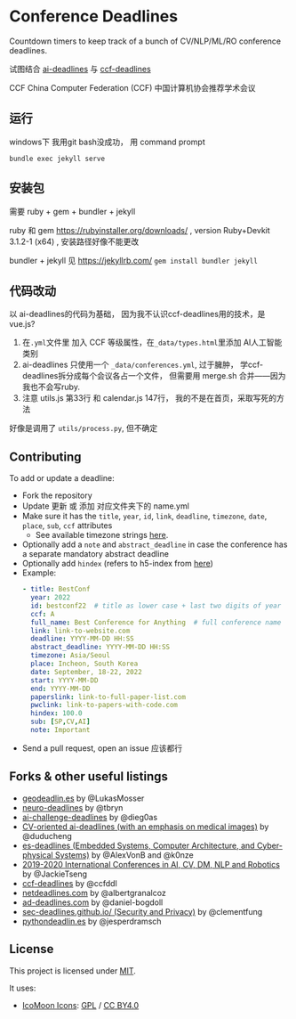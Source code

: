 # Conference Deadlines 

Countdown timers to keep track of a bunch of CV/NLP/ML/RO conference deadlines.

试图结合 [ai-deadlines](https://github.com/paperswithcode/ai-deadlines) 与 [ccf-deadlines](https://github.com/ccfddl/ccf-deadlines)

CCF China Computer Federation (CCF) 中国计算机协会推荐学术会议

## 运行

windows下 我用git bash没成功， 用 command prompt

```
bundle exec jekyll serve
```

## 安装包

需要 ruby + gem + bundler + jekyll

ruby 和 gem  https://rubyinstaller.org/downloads/ , version Ruby+Devkit 3.1.2-1 (x64) , 安装路径好像不能更改

bundler + jekyll 见 https://jekyllrb.com/ `gem install bundler jekyll`
 

## 代码改动

以 ai-deadlines的代码为基础， 因为我不认识ccf-deadlines用的技术，是 vue.js?

1. 在`.yml`文件里 加入 CCF 等级属性，在`_data/types.html`里添加 AI人工智能 类别
2. ai-deadlines 只使用一个 `_data/conferences.yml`, 过于臃肿， 学ccf-deadlines拆分成每个会议各占一个文件， 但需要用 merge.sh 合并——因为我也不会写ruby.
3. 注意 utils.js 第33行 和 calendar.js 147行， 我的不是在首页，采取写死的方法

好像是调用了 `utils/process.py`, 但不确定

## Contributing

To add or update a deadline:
- Fork the repository
- Update 更新 或 添加 对应文件夹下的 name.yml
- Make sure it has the `title`, `year`, `id`, `link`, `deadline`, `timezone`, `date`, `place`, `sub`, `ccf` attributes
    + See available timezone strings [here](https://momentjs.com/timezone/).
- Optionally add a `note` and `abstract_deadline` in case the conference has a separate mandatory abstract deadline
- Optionally add `hindex` (refers to h5-index from [here](https://scholar.google.com/citations?view_op=top_venues&vq=eng))
- Example:
    ```yaml
    - title: BestConf
      year: 2022
      id: bestconf22  # title as lower case + last two digits of year
      ccf: A
      full_name: Best Conference for Anything  # full conference name
      link: link-to-website.com
      deadline: YYYY-MM-DD HH:SS
      abstract_deadline: YYYY-MM-DD HH:SS
      timezone: Asia/Seoul
      place: Incheon, South Korea
      date: September, 18-22, 2022
      start: YYYY-MM-DD
      end: YYYY-MM-DD
      paperslink: link-to-full-paper-list.com
      pwclink: link-to-papers-with-code.com
      hindex: 100.0
      sub: [SP,CV,AI]
      note: Important
    ```
- Send a pull request, open an issue 应该都行

## Forks & other useful listings

- [geodeadlin.es][3] by @LukasMosser
- [neuro-deadlines][4] by @tbryn
- [ai-challenge-deadlines][5] by @dieg0as
- [CV-oriented ai-deadlines (with an emphasis on medical images)][8] by @duducheng
- [es-deadlines (Embedded Systems, Computer Architecture, and Cyber-physical Systems)][9] by @AlexVonB and @k0nze
- [2019-2020 International Conferences in AI, CV, DM, NLP and Robotics][10] by @JackieTseng
- [ccf-deadlines][11] by @ccfddl
- [netdeadlines.com][12] by @albertgranalcoz
- [ad-deadlines.com][13] by @daniel-bogdoll
- [sec-deadlines.github.io/ (Security and Privacy)][14] by @clementfung
- [pythondeadlin.es][15] by @jesperdramsch

## License

This project is licensed under [MIT][1].

It uses:

- [IcoMoon Icons](https://icomoon.io/#icons-icomoon): [GPL](http://www.gnu.org/licenses/gpl.html) / [CC BY4.0](http://creativecommons.org/licenses/by/4.0/)

[1]: https://abhshkdz.mit-license.org/
[2]: http://aideadlin.es/
[3]: https://github.com/LukasMosser/geo-deadlines
[4]: https://github.com/tbryn/neuro-deadlines
[5]: https://github.com/dieg0as/ai-challenge-deadlines
[6]: http://www.conferenceranks.com/#
[8]: https://m3dv.github.io/ai-deadlines/
[9]: https://ekut-es.github.io/es-deadlines/
[10]: https://jackietseng.github.io/conference_call_for_paper/conferences.html
[11]: https://ccfddl.github.io/
[12]: https://netdeadlines.com/
[13]: https://ad-deadlines.com/
[14]: https://sec-deadlines.github.io/
[15]: https://pythondeadlin.es/
